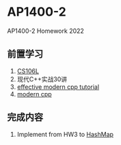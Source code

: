 # AP1400-2
AP1400-2 Homework 2022

## 前置学习
1. [CS106L](http://web.stanford.edu/class/cs106l/)
2. 现代C++实战30讲
3. [effective modern cpp tutorial](https://cntransgroup.github.io/EffectiveModernCppChinese/Introduction.html)
4. [modern cpp](https://changkun.de/modern-cpp/)


## 完成内容
1. Implement from HW3 to [HashMap](http://web.stanford.edu/class/cs106l/assignment2.html)
